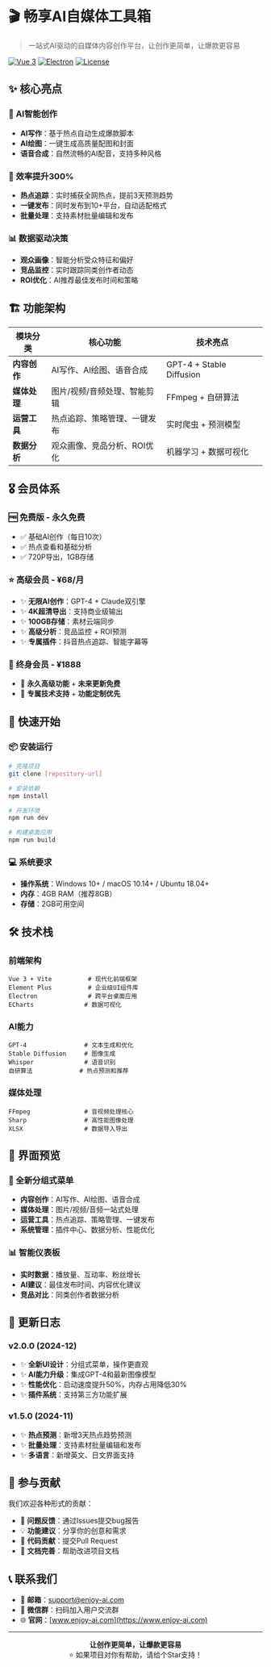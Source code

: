 # 🎬 畅享AI自媒体工具箱

> 一站式AI驱动的自媒体内容创作平台，让创作更简单，让爆款更容易

[![Vue 3](https://img.shields.io/badge/Vue-3-green)](https://vuejs.org/)
[![Electron](https://img.shields.io/badge/Electron-37+-blue)](https://electronjs.org/)
[![License](https://img.shields.io/badge/License-ISC-yellow)](LICENSE)

## ✨ 核心亮点

### 🎯 **AI智能创作**
- **AI写作**：基于热点自动生成爆款脚本
- **AI绘图**：一键生成高质量配图和封面
- **语音合成**：自然流畅的AI配音，支持多种风格

### 🚀 **效率提升300%**
- **热点追踪**：实时捕获全网热点，提前3天预测趋势
- **一键发布**：同时发布到10+平台，自动适配格式
- **批量处理**：支持素材批量编辑和发布

### 📊 **数据驱动决策**
- **观众画像**：智能分析受众特征和偏好
- **竞品监控**：实时跟踪同类创作者动态
- **ROI优化**：AI推荐最佳发布时间和策略

## 🏗️ 功能架构

| 模块分类 | 核心功能 | 技术亮点 |
|---------|----------|----------|
| **内容创作** | AI写作、AI绘图、语音合成 | GPT-4 + Stable Diffusion |
| **媒体处理** | 图片/视频/音频处理、智能剪辑 | FFmpeg + 自研算法 |
| **运营工具** | 热点追踪、策略管理、一键发布 | 实时爬虫 + 预测模型 |
| **数据分析** | 观众画像、竞品分析、ROI优化 | 机器学习 + 数据可视化 |

## 🎖️ 会员体系

### 🆓 **免费版** - 永久免费
- ✅ 基础AI创作（每日10次）
- ✅ 热点查看和基础分析
- ✅ 720P导出，1GB存储

### ⭐ **高级会员** - ¥68/月
- ✨ **无限AI创作**：GPT-4 + Claude双引擎
- ✨ **4K超清导出**：支持商业级输出
- ✨ **100GB存储**：素材云端同步
- ✨ **高级分析**：竞品监控 + ROI预测
- ✨ **专属插件**：抖音热点追踪、智能字幕等

### 👑 **终身会员** - ¥1888
- 🎁 **永久高级功能** + **未来更新免费**
- 🎁 **专属技术支持** + **功能定制优先**

## 🚀 快速开始

### 📦 安装运行
```bash
# 克隆项目
git clone [repository-url]

# 安装依赖
npm install

# 开发环境
npm run dev

# 构建桌面应用
npm run build
```

### 💻 系统要求
- **操作系统**：Windows 10+ / macOS 10.14+ / Ubuntu 18.04+
- **内存**：4GB RAM（推荐8GB）
- **存储**：2GB可用空间

## 🛠️ 技术栈

### 前端架构
```
Vue 3 + Vite          # 现代化前端框架
Element Plus          # 企业级UI组件库
Electron              # 跨平台桌面应用
ECharts              # 数据可视化
```

### AI能力
```
GPT-4                # 文本生成和优化
Stable Diffusion     # 图像生成
Whisper              # 语音识别
自研算法             # 热点预测和推荐
```

### 媒体处理
```
FFmpeg               # 音视频处理核心
Sharp                # 高性能图像处理
XLSX                 # 数据导入导出
```

## 📱 界面预览

### 🎨 全新分组式菜单
- **内容创作**：AI写作、AI绘图、语音合成
- **媒体处理**：图片/视频/音频一站式处理
- **运营工具**：热点追踪、策略管理、一键发布
- **系统管理**：插件中心、数据分析、性能优化

### 📊 智能仪表板
- **实时数据**：播放量、互动率、粉丝增长
- **AI建议**：最佳发布时间、内容优化建议
- **竞品对比**：同类创作者数据分析

## 🔄 更新日志

### v2.0.0 (2024-12)
- ✨ **全新UI设计**：分组式菜单，操作更直观
- ✨ **AI能力升级**：集成GPT-4和最新图像模型
- ✨ **性能优化**：启动速度提升50%，内存占用降低30%
- ✨ **插件系统**：支持第三方功能扩展

### v1.5.0 (2024-11)
- ✨ **热点预测**：新增3天热点趋势预测
- ✨ **批量处理**：支持素材批量编辑和发布
- ✨ **多语言**：新增英文、日文界面支持

## 🤝 参与贡献

我们欢迎各种形式的贡献：
- 🐛 **问题反馈**：通过Issues提交bug报告
- 💡 **功能建议**：分享你的创意和需求
- 🔧 **代码贡献**：提交Pull Request
- 📖 **文档完善**：帮助改进项目文档

## 📞 联系我们

- 📧 **邮箱**：support@enjoy-ai.com
- 💬 **微信群**：扫码加入用户交流群
- 🌐 **官网**：[www.enjoy-ai.com](https://www.enjoy-ai.com)

---

<div align="center">

**让创作更简单，让爆款更容易**  
⭐ 如果项目对你有帮助，请给个Star支持！

</div>
